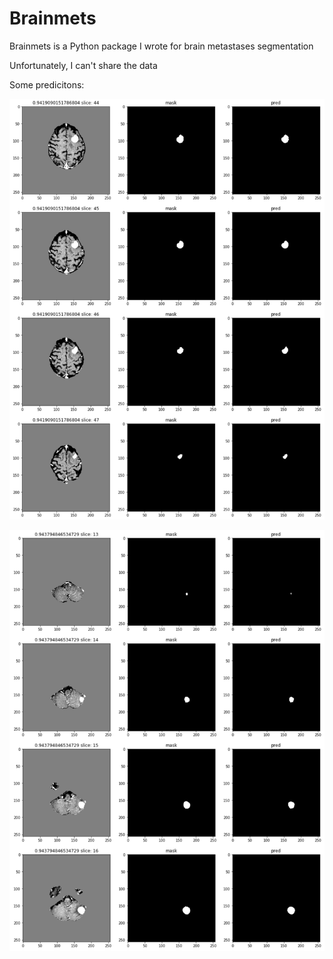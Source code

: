 # Brainmets
Brainmets is a Python package I wrote for brain metastases segmentation

Unfortunately, I can't share the data

Some predicitons:

![Some Predictions](https://github.com/SihanChen46/Brainmets/blob/master/examples/prediction%201.png)

![Some Predictions](https://github.com/SihanChen46/Brainmets/blob/master/examples/prediction%202.png)
